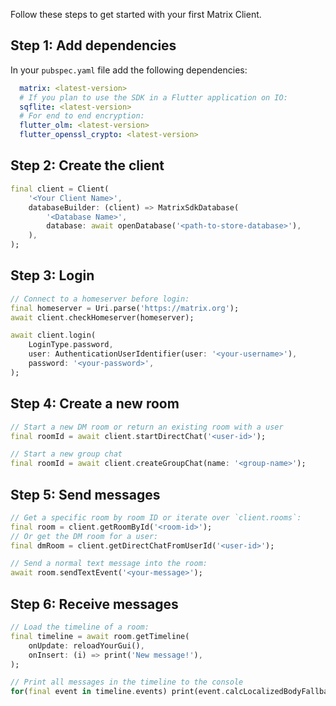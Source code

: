 Follow these steps to get started with your first Matrix Client.

## Step 1: Add dependencies

In your `pubspec.yaml` file add the following dependencies:

```yaml
  matrix: <latest-version>
  # If you plan to use the SDK in a Flutter application on IO:
  sqflite: <latest-version>
  # For end to end encryption:
  flutter_olm: <latest-version>
  flutter_openssl_crypto: <latest-version>
```

## Step 2: Create the client

```dart
final client = Client(
    '<Your Client Name>',
    databaseBuilder: (client) => MatrixSdkDatabase(
        '<Database Name>',
        database: await openDatabase('<path-to-store-database>'),
    ),
);
```

## Step 3: Login

```dart
// Connect to a homeserver before login:
final homeserver = Uri.parse('https://matrix.org');
await client.checkHomeserver(homeserver);

await client.login(
    LoginType.password,
    user: AuthenticationUserIdentifier(user: '<your-username>'),
    password: '<your-password>',
);
```

## Step 4: Create a new room

```dart
// Start a new DM room or return an existing room with a user
final roomId = await client.startDirectChat('<user-id>');

// Start a new group chat
final roomId = await client.createGroupChat(name: '<group-name>');
```

## Step 5: Send messages

```dart
// Get a specific room by room ID or iterate over `client.rooms`:
final room = client.getRoomById('<room-id>');
// Or get the DM room for a user:
final dmRoom = client.getDirectChatFromUserId('<user-id>');

// Send a normal text message into the room:
await room.sendTextEvent('<your-message>');
```

## Step 6: Receive messages

```dart
// Load the timeline of a room:
final timeline = await room.getTimeline(
    onUpdate: reloadYourGui(),
    onInsert: (i) => print('New message!'),
);

// Print all messages in the timeline to the console
for(final event in timeline.events) print(event.calcLocalizedBodyFallback());
```